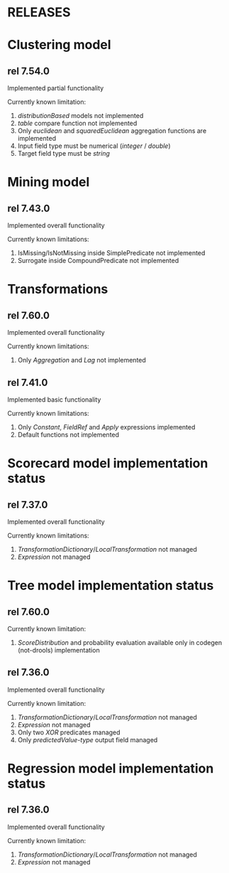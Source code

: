 [//]: # (  Licensed to the Apache Software Foundation &#40;ASF&#41; under one)
[//]: # (  or more contributor license agreements.  See the NOTICE file)
[//]: # (  distributed with this work for additional information)
[//]: # (  regarding copyright ownership.  The ASF licenses this file)
[//]: # (  to you under the Apache License, Version 2.0 &#40;the)
[//]: # (  "License"&#41;; you may not use this file except in compliance)
[//]: # (  with the License.  You may obtain a copy of the License at)
[//]: # ()
[//]: # (    http://www.apache.org/licenses/LICENSE-2.0)
[//]: # ()
[//]: # (  Unless required by applicable law or agreed to in writing,)
[//]: # (  software distributed under the License is distributed on an)
[//]: # (  "AS IS" BASIS, WITHOUT WARRANTIES OR CONDITIONS OF ANY)
[//]: # (  KIND, either express or implied.  See the License for the)
[//]: # (  specific language governing permissions and limitations)
[//]: # (  under the License.)

RELEASES
========

Clustering model
================

rel 7.54.0
----------
Implemented partial functionality

Currently known limitation:

1. _distributionBased_ models not implemented
2. _table_ compare function not implemented
3. Only _euclidean_ and _squaredEuclidean_ aggregation functions are implemented
4. Input field type must be numerical (_integer_ / _double_)
5. Target field type must be _string_

Mining model
===============

rel 7.43.0
----------
Implemented overall functionality

Currently known limitations:

1. IsMissing/IsNotMissing inside SimplePredicate not implemented
2. Surrogate inside CompoundPredicate not implemented

Transformations
===============

rel 7.60.0
----------
Implemented overall functionality

Currently known limitations:

1. Only _Aggregation_ and _Lag_ not implemented


rel 7.41.0
----------
Implemented basic functionality

Currently known limitations:

1. Only _Constant_, _FieldRef_ and _Apply_ expressions implemented
2. Default functions not implemented


Scorecard model implementation status
=====================================

rel 7.37.0
----------
Implemented overall functionality

Currently known limitations:

1. _TransformationDictionary_/_LocalTransformation_ not managed
2. _Expression_ not managed

Tree model implementation status
================================

rel 7.60.0
----------
Currently known limitation:

1. _ScoreDistribution_ and probability evaluation available only in codegen (not-drools) implementation

rel 7.36.0
----------
Implemented overall functionality

Currently known limitation:

1. _TransformationDictionary_/_LocalTransformation_ not managed
2. _Expression_ not managed
3. Only two _XOR_ predicates managed
4. Only _predictedValue-type_ output field managed

Regression model implementation status
======================================

rel 7.36.0
----------
Implemented overall functionality

Currently known limitation:

1. _TransformationDictionary_/_LocalTransformation_ not managed
2. _Expression_ not managed
